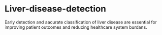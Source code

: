 # Liver-disease-detection

Early detection and aacurate classification of liver disease are
essential for improving patient outcomes and reducing healthcare system burdans.
